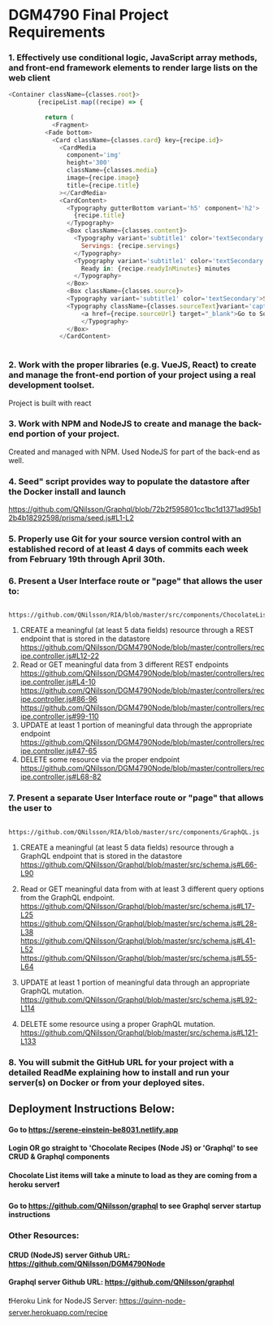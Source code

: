# DGM4790 Final Project Requirements

### 1. Effectively use conditional logic, JavaScript array methods, and front-end framework elements to render large lists on the web client
```javascript
<Container className={classes.root}>
        {recipeList.map((recipe) => {
          
          return (
            <Fragment>
          <Fade bottom>
            <Card className={classes.card} key={recipe.id}>
              <CardMedia
                component='img'
                height='300'
                className={classes.media}
                image={recipe.image}
                title={recipe.title}
              ></CardMedia>
              <CardContent>
                <Typography gutterBottom variant='h5' component='h2'>
                  {recipe.title}
                </Typography>
                <Box className={classes.content}>
                  <Typography variant='subtitle1' color='textSecondary'>
                    Servings: {recipe.servings}
                  </Typography>
                  <Typography variant='subtitle1' color='textSecondary'>
                    Ready in: {recipe.readyInMinutes} minutes
                  </Typography>
                </Box>
                <Box className={classes.source}>
                <Typography variant='subtitle1' color='textSecondary'>Source:</Typography>
                <Typography className={classes.sourceText}variant='caption' color='secondary'>
                    <a href={recipe.sourceUrl} target="_blank">Go to Source</a>
                    </Typography>
                </Box>
              </CardContent>
           
```
### 2. Work with the proper libraries (e.g. VueJS, React) to create and manage the front-end portion of your project using a real development toolset.
Project is built with react 

### 3. Work with NPM and NodeJS to create and manage the back-end portion of your project.
Created and managed with NPM. Used NodeJS for part of the back-end as well.

### 4. Seed" script provides way to populate the datastore after the Docker install and launch
https://github.com/QNilsson/Graphql/blob/72b2f595801cc1bc1d1371ad95b12b4b18292598/prisma/seed.js#L1-L2

### 5. Properly use Git for your source version control with an established record of at least 4 days of commits each week from February 19th through April 30th.

### 6. Present a User Interface route or "page" that allows the user to:
        https://github.com/QNilsson/RIA/blob/master/src/components/ChocolateList.js
1. CREATE a meaningful (at least 5 data fields) resource through a REST endpoint that is stored in the datastore
        https://github.com/QNilsson/DGM4790Node/blob/master/controllers/recipe.controller.js#L12-22 
2. Read or GET meaningful data from 3 different REST endpoints
        https://github.com/QNilsson/DGM4790Node/blob/master/controllers/recipe.controller.js#L4-10
        https://github.com/QNilsson/DGM4790Node/blob/master/controllers/recipe.controller.js#86-96
        https://github.com/QNilsson/DGM4790Node/blob/master/controllers/recipe.controller.js#99-110
3. UPDATE at least 1 portion of meaningful data through the appropriate endpoint
        https://github.com/QNilsson/DGM4790Node/blob/master/controllers/recipe.controller.js#47-65
4. DELETE some resource via the proper endpoint
        https://github.com/QNilsson/DGM4790Node/blob/master/controllers/recipe.controller.js#L68-82

### 7. Present a separate User Interface route or "page" that allows the user to
        https://github.com/QNilsson/RIA/blob/master/src/components/GraphQL.js
1. CREATE a meaningful (at least 5 data fields) resource through a GraphQL endpoint that is stored in the datastore
        https://github.com/QNilsson/Graphql/blob/master/src/schema.js#L66-L90
3. Read or GET meaningful data from with at least 3 different query options from the GraphQL endpoint.
        https://github.com/QNilsson/Graphql/blob/master/src/schema.js#L17-L25
        https://github.com/QNilsson/Graphql/blob/master/src/schema.js#L28-L38
        https://github.com/QNilsson/Graphql/blob/master/src/schema.js#L41-L52
        https://github.com/QNilsson/Graphql/blob/master/src/schema.js#L55-L64
        
5. UPDATE at least 1 portion of meaningful data through an appropriate GraphQL mutation.
        https://github.com/QNilsson/Graphql/blob/master/src/schema.js#L92-L114
7. DELETE some resource using a proper GraphQL mutation.
        https://github.com/QNilsson/Graphql/blob/master/src/schema.js#L121-L133
        
### 8. You will submit the GitHub URL for your project with a detailed ReadMe explaining how to install and run your server(s) on Docker or from your deployed sites.

## Deployment Instructions Below:

#### Go to https://serene-einstein-be8031.netlify.app
#### Login OR go straight to 'Chocolate Recipes (Node JS) or 'Graphql' to see CRUD & Graphql components
#### Chocolate List items will take a minute to load as they are coming from a heroku server:heavy_exclamation_mark:
#### Go to https://github.com/QNilsson/graphql to see Graphql server startup instructions

### Other Resources:
#### CRUD (NodeJS) server Github URL: https://github.com/QNilsson/DGM4790Node

#### Graphql server Github URL: https://github.com/QNilsson/graphql
:heavy_exclamation_mark:Heroku Link for NodeJS Server: https://quinn-node-server.herokuapp.com/recipe



